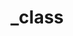 <!-- Generated by documentation.js. Update this documentation by updating the source code. -->

# \_class
